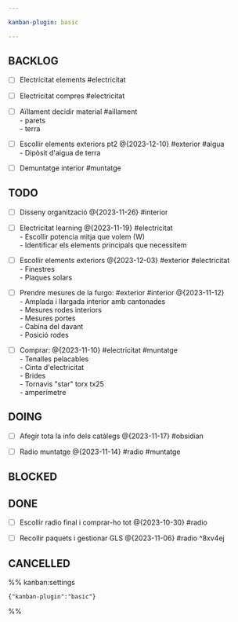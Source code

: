 ```yaml
---

kanban-plugin: basic

---
```


## BACKLOG

- [ ] Electricitat elements #electricitat
- [ ] Electricitat compres #electricitat
- [ ] Aïllament decidir material #aillament <br>- parets<br>- terra
- [ ] Escollir elements exteriors pt2 @{2023-12-10} #exterior #aigua <br>- Dipòsit d'aigua de terra
- [ ] Demuntatge interior #muntatge


## TODO

- [ ] Disseny organització @{2023-11-26} #interior
- [ ] Electricitat learning @{2023-11-19} #electricitat<br>- Escollir potencia mitja que volem (W)<br>- Identificar els elements principals que necessitem
- [ ] Escollir elements exteriors @{2023-12-03} #exterior #electricitat <br>- Finestres<br>- Plaques solars
- [ ] Prendre mesures de la furgo: #exterior #interior @{2023-11-12}<br>- Amplada i llargada interior amb cantonades<br>- Mesures  rodes interiors<br>- Mesures portes<br>- Cabina del davant<br>- Posició rodes
- [ ] Comprar: @{2023-11-10} #electricitat #muntatge <br>- Tenalles pelacables<br>- Cinta d'electricitat<br>- Brides<br>- Tornavis "star" torx tx25<br>- amperímetre


## DOING

- [ ] Afegir tota la info dels catàlegs @{2023-11-17} #obsidian
- [ ] Radio muntatge @{2023-11-14} #radio #muntatge


## BLOCKED



## DONE

- [ ] Escollir radio final i comprar-ho tot @{2023-10-30} #radio
- [ ] Recollir paquets i gestionar GLS @{2023-11-06} #radio ^8xv4ej


## CANCELLED





%% kanban:settings
```
{"kanban-plugin":"basic"}
```
%%